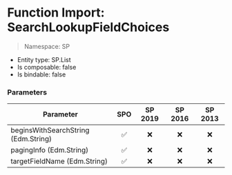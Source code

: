 # Function Import: SearchLookupFieldChoices

> Namespace: SP

- Entity type: SP.List
- Is composable: false
- Is bindable: false

### Parameters

Parameter | SPO | SP 2019 | SP 2016 | SP 2013
----------|:---:|:-------:|:-------:|:-------:
beginsWithSearchString (Edm.String) | ✅ | ❌ | ❌ | ❌
pagingInfo (Edm.String) | ✅ | ❌ | ❌ | ❌
targetFieldName (Edm.String) | ✅ | ❌ | ❌ | ❌